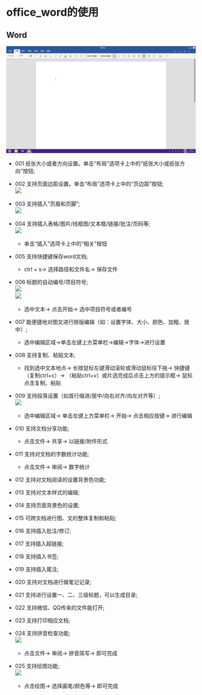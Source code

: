 # office_word的使用

## Word   
![](../pic/soft/word.png)
  - 001 纸张大小或者方向设置。单击“布局”选项卡上中的“纸张大小或纸张方向”按钮;   

  - 002 支持页面边距设置。单击“布局”选项卡上中的“页边距”按钮;   
    ![](../pic/soft/%E9%A1%B5%E9%9D%A2%E5%B8%83%E5%B1%80.png)   

  - 003 支持插入“页眉和页脚”;   
    ![](../pic/soft/%E9%A1%B5%E7%9C%89%E5%92%8C%E9%A1%B5%E8%84%9A.png)   

  - 004 支持插入表格/图片/线框图/文本框/链接/批注/页码等;  
    ![](../pic/soft/%E6%8F%92%E5%85%A5.png)   
    - 单击“插入”选项卡上中的“相关”按钮   
  
  - 005 支持快捷键保存word文档;   
    - ctrl + s-> 选择路径和文件名-> 保存文件   

  - 006 标题的自动编号/项目符号;   
    ![](../pic/soft/%E8%87%AA%E5%8A%A8%E7%BC%96%E5%8F%B7.png)   
    ![](../pic/soft/%E9%A1%B9%E7%9B%AE%E7%AC%A6%E5%8F%B7.png)   
    - 选中文本-> 点击开始-> 选中项目符号或者编号  

  - 007 能便捷地对图文进行排版编辑（如：设置字体、大小、颜色、加粗、居中）;   
    - 选中编辑区域->单击左键上方菜单栏->编辑->字体->进行设置   

  - 008 支持复制、粘贴文本;   
    - 找到选中文本地点-> 长按鼠标左键滑动滚轮或滑动鼠标往下拖-> 快捷键（复制ctrl+c）-> （粘贴ctrl+v）或片选完成后点击上方的提示框-> 鼠标点击复制、粘贴   

  - 009 支持段落设置（如首行缩进/居中/向右对齐/向左对齐等）;   
    ![](../pic/soft/9%E6%AE%B5%E8%90%BD%E8%AE%BE%E7%BD%AE.png)   
    - 选中编辑区域-> 单击左键上方菜单栏-> 开始-> 点击相应按键-> 进行编辑  
  - 010 支持文档分享功能;   
    - 点击文件-> 共享-> 以链接/附件形式   

  - 011 支持对文档的字数统计功能;   
    - 点击文件-> 审阅-> 数字统计   

  - 012 支持对文档阅读的设置背景色功能;   

  - 013 支持对文本样式的编辑;   

  - 014 支持页面背景色的设置;   

  - 015 可跨文档进行图、文的整体复制和粘贴;   

  - 016 支持插入批注/修订;   

  - 017 支持插入超链接;   

  - 018 支持插入书签;   

  - 019 支持插入尾注;   

  - 020 支持对文档进行做笔记记录;   

  - 021 支持进行设置一、二、三级标题，可以生成目录;   

  - 022 支持微信、QQ传来的文件能打开;   

  - 023 支持打印相应文档;   

  - 024 支持拼音检查功能;   
    ![](../pic/soft/%E6%8B%BC%E9%9F%B3%E7%AE%80%E5%86%99.png)   
    - 点击文件-> 审阅-> 拼音简写-> 即可完成   
    
  - 025 支持绘图功能;   
    ![](../pic/soft/%E7%BB%98%E5%9B%BE.png)   
    - 点击绘图-> 选择画笔/颜色等-> 即可完成   

